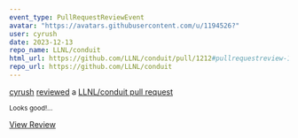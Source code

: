 ```yaml
---
event_type: PullRequestReviewEvent
avatar: "https://avatars.githubusercontent.com/u/1194526?"
user: cyrush
date: 2023-12-13
repo_name: LLNL/conduit
html_url: https://github.com/LLNL/conduit/pull/1212#pullrequestreview-1780438675
repo_url: https://github.com/LLNL/conduit
---
```


<a href='https://github.com/cyrush' target='_blank'>cyrush</a> <a href='https://github.com/LLNL/conduit/pull/1212#pullrequestreview-1780438675' target='_blank'>reviewed</a> a <a href='https://github.com/LLNL/conduit/pull/1212' target='_blank'>LLNL/conduit pull request</a>

<small>Looks good!...</small>

<a href='https://github.com/LLNL/conduit/pull/1212#pullrequestreview-1780438675' target='_blank'>View Review</a>